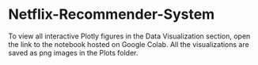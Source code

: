 # Netflix-Recommender-System

To view all interactive Plotly figures in the Data Visualization section, open the link to the notebook hosted on Google Colab. 
All the visualizations are saved as png images in the Plots folder.
